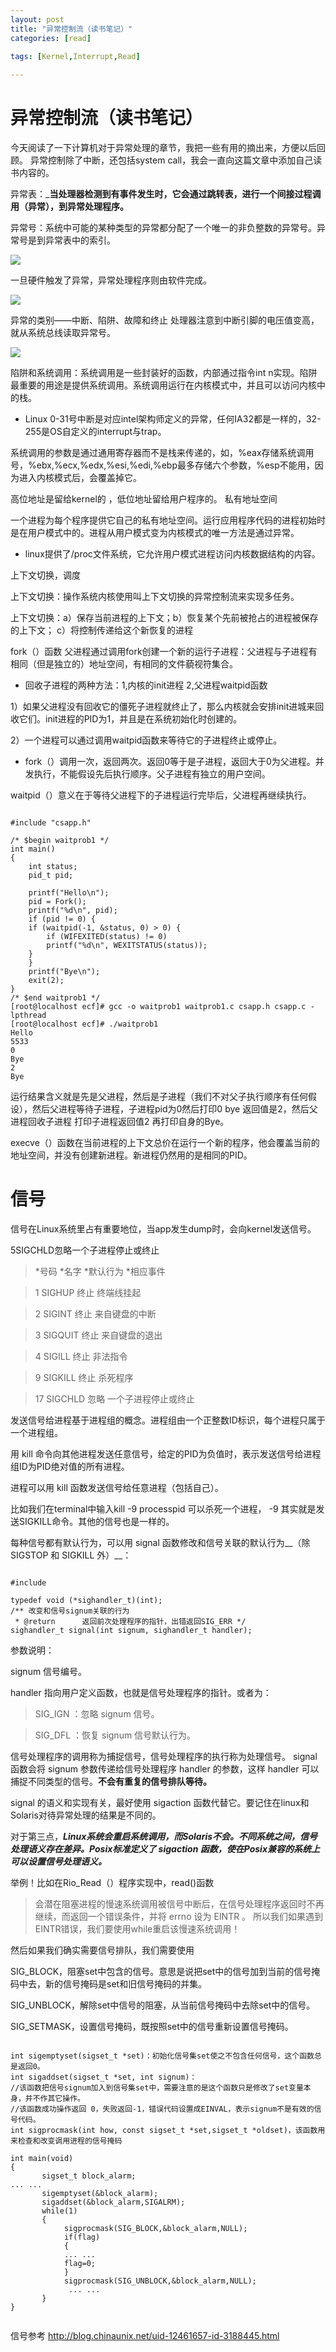 ```yaml
---
layout: post
title: "异常控制流（读书笔记）"
categories: [read]

tags: [Kernel,Interrupt,Read]
 
---
```

异常控制流（读书笔记）
=====================
今天阅读了一下计算机对于异常处理的章节，我把一些有用的摘出来，方便以后回顾。
异常控制除了中断，还包括system call，我会一直向这篇文章中添加自己读书内容的。

异常表：___当处理器检测到有事件发生时，它会通过跳转表，进行一个间接过程调用（异常），到异常处理程序。__

异常号：系统中可能的某种类型的异常都分配了一个唯一的非负整数的异常号。异常号是到异常表中的索引。

![](/assets/pic/5125.jpg)

一旦硬件触发了异常，异常处理程序则由软件完成。

![](/assets/pic/2046.jpg)

异常的类别——中断、陷阱、故障和终止
处理器注意到中断引脚的电压值变高，就从系统总线读取异常号。    

![](/assets/pic/9921.jpg)

陷阱和系统调用：系统调用是一些封装好的函数，内部通过指令int n实现。陷阱最重要的用途是提供系统调用。系统调用运行在内核模式中，并且可以访问内核中的栈。

* Linux 0-31号中断是对应intel架构师定义的异常，任何IA32都是一样的，32-255是OS自定义的interrupt与trap。

系统调用的参数是通过通用寄存器而不是栈来传递的，如，%eax存储系统调用号，%ebx,%ecx,%edx,%esi,%edi,%ebp最多存储六个参数，%esp不能用，因为进入内核模式后，会覆盖掉它。

高位地址是留给kernel的 ，低位地址留给用户程序的。
私有地址空间

一个进程为每个程序提供它自己的私有地址空间。运行应用程序代码的进程初始时是在用户模式中的。进程从用户模式变为内核模式的唯一方法是通过异常。

* linux提供了/proc文件系统，它允许用户模式进程访问内核数据结构的内容。

上下文切换，调度

上下文切换：操作系统内核使用叫上下文切换的异常控制流来实现多任务。

上下文切换：a）保存当前进程的上下文；b）恢复某个先前被抢占的进程被保存的上下文； c）将控制传递给这个新恢复的进程

fork（）函数
父进程通过调用fork创建一个新的运行子进程：父进程与子进程有相同（但是独立的）地址空间，有相同的文件藐视符集合。

* 回收子进程的两种方法：1,内核的init进程 2,父进程waitpid函数

1）如果父进程没有回收它的僵死子进程就终止了，那么内核就会安排init进城来回收它们。init进程的PID为1，并且是在系统初始化时创建的。

2）一个进程可以通过调用waitpid函数来等待它的子进程终止或停止。
* fork（）调用一次，返回两次。返回0等于是子进程，返回大于0为父进程。并发执行，不能假设先后执行顺序。父子进程有独立的用户空间。

waitpid（）意义在于等待父进程下的子进程运行完毕后，父进程再继续执行。

<pre><code>
#include "csapp.h"
 
/* $begin waitprob1 */
int main() 
{
    int status;
    pid_t pid;
   
    printf("Hello\n");
    pid = Fork();
    printf("%d\n", pid);
    if (pid != 0) {
    if (waitpid(-1, &status, 0) > 0) {
        if (WIFEXITED(status) != 0)
        printf("%d\n", WEXITSTATUS(status));
    }
    }
    printf("Bye\n");
    exit(2);
}
/* $end waitprob1 */
[root@localhost ecf]# gcc -o waitprob1 waitprob1.c csapp.h csapp.c -lpthread
[root@localhost ecf]# ./waitprob1 
Hello
5533
0
Bye
2
Bye
</code></pre>

运行结果含义就是先是父进程，然后是子进程（我们不对父子执行顺序有任何假设），然后父进程等待子进程，子进程pid为0然后打印0 bye 返回值是2，然后父进程回收子进程 打印子进程返回值2 再打印自身的Bye。

execve（）函数在当前进程的上下文总价在运行一个新的程序，他会覆盖当前的地址空间，并没有创建新进程。新进程仍然用的是相同的PID。

信号
=====
信号在Linux系统里占有重要地位，当app发生dump时，会向kernel发送信号。

5SIGCHLD忽略一个子进程停止或终止

> *号码 *名字 *默认行为 *相应事件

> 1 SIGHUP	终止	终端线挂起

> 2	SIGINT	终止	来自键盘的中断

> 3	SIGQUIT	终止	来自键盘的退出

> 4	SIGILL	终止	非法指令

> 9	SIGKILL	终止	杀死程序

> 17	SIGCHLD	忽略	一个子进程停止或终止

发送信号给进程基于进程组的概念。进程组由一个正整数ID标识，每个进程只属于一个进程组。

用 kill 命令向其他进程发送任意信号，给定的PID为负值时，表示发送信号给进程组ID为PID绝对值的所有进程。

进程可以用 kill 函数发送信号给任意进程（包括自己）。

比如我们在terminal中输入kill -9 processpid 可以杀死一个进程， -9 其实就是发送SIGKILL命令。其他的信号也是一样的。

每种信号都有默认行为，可以用 signal 函数修改和信号关联的默认行为__（除 SIGSTOP 和 SIGKILL 外）__：

<pre><code>
#include <signal.h>

typedef void (*sighandler_t)(int);
/** 改变和信号signum关联的行为
 * @return      返回前次处理程序的指针，出错返回SIG_ERR */
sighandler_t signal(int signum, sighandler_t handler);
</code></pre>

参数说明：

signum 信号编号。

handler 指向用户定义函数，也就是信号处理程序的指针。或者为：

> SIG_IGN ：忽略 signum 信号。

> SIG_DFL ：恢复 signum 信号默认行为。

信号处理程序的调用称为捕捉信号，信号处理程序的执行称为处理信号。 signal 函数会将 signum 参数传递给信号处理程序 handler 的参数，这样 handler 可以捕捉不同类型的信号。__不会有重复的信号排队等待。__

signal 的语义和实现有关，最好使用 sigaction 函数代替它。要记住在linux和Solaris对待异常处理的结果是不同的。

对于第三点，___Linux系统会重启系统调用，而Solaris不会。不同系统之间，信号处理语义存在差异。Posix标准定义了 sigaction 函数，使在Posix兼容的系统上可以设置信号处理语义。___

举例！比如在Rio_Read（）程序实现中，read()函数

> 会潜在阻塞进程的慢速系统调用被信号中断后，在信号处理程序返回时不再继续，而返回一个错误条件，并将 errno 设为 EINTR 。
所以我们如果遇到EINTR错误，我们要使用while重启该慢速系统调用！

然后如果我们确实需要信号排队，我们需要使用

SIG_BLOCK，阻塞set中包含的信号。意思是说把set中的信号加到当前的信号掩码中去，新的信号掩码是set和旧信号掩码的并集。

SIG_UNBLOCK，解除set中信号的阻塞，从当前信号掩码中去除set中的信号。

SIG_SETMASK，设置信号掩码，既按照set中的信号重新设置信号掩码。

<pre><code>
int sigemptyset(sigset_t *set)：初始化信号集set使之不包含任何信号，这个函数总是返回0。
int sigaddset(sigset_t *set, int signum)：
//该函数把信号signum加入到信号集set中，需要注意的是这个函数只是修改了set变量本身，并不作其它操作。
//该函数成功操作返回 0，失败返回-1，错误代码设置成EINVAL，表示signum不是有效的信号代码。
int sigprocmask(int how, const sigset_t *set,sigset_t *oldset)，该函数用来检查和改变调用进程的信号掩码

int main(void)
{
       sigset_t block_alarm;
... ...
       sigemptyset(&amp;block_alarm);
       sigaddset(&amp;block_alarm,SIGALRM);
       while(1)
       {
            sigprocmask(SIG_BLOCK,&amp;block_alarm,NULL);
            if(flag)
            {
            ... ...
            flag=0;
            }
            sigprocmask(SIG_UNBLOCK,&amp;block_alarm,NULL);
             ... ...
       }
}

</code></pre>
信号参考 http://blog.chinaunix.net/uid-12461657-id-3188445.html


